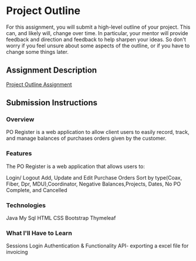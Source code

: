 # Project Outline
For this assignment, you will submit a high-level outline of your project. This can, and likely will, change over time. In particular, your mentor will provide feedback and direction and feedback to help sharpen your ideas. So don't worry if you feel unsure about some aspects of the outline, or if you have to change some things later.

## Assignment Description
[Project Outline Assignment](https://education.launchcode.org/liftoff/assignments/project-outline/)

## Submission Instructions

### Overview
PO Register is a web application to allow client users to easily record, track,
and manage balances of purchases orders given by the customer.


### Features

The PO Register is a web application that allows users to:


Login/ Logout
Add, Update and Edit Purchase Orders
Sort by type(Coax, Fiber, Dpr, MDU),Coordinator, Negative Balances,Projects, Dates, No PO
Complete, and Cancelled



### Technologies
Java
My Sql
HTML
CSS
Bootstrap
Thymeleaf


### What I'll Have to Learn
Sessions
Login Authentication & Functionality
API- exporting a excel file for invoicing
